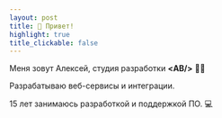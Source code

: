 ```yaml
---
layout: post
title: 👋 Привет!
highlight: true
title_clickable: false
---
```


Меня зовут Алексей, студия разработки **&lt;AB/&gt;** 👨‍💻

Разрабатываю веб-сервисы и интеграции. 

15 лет занимаюсь разработкой и поддержкой ПО. 💻
